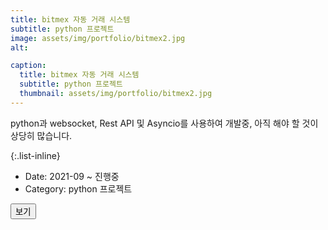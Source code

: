```yaml
---
title: bitmex 자동 거래 시스템
subtitle: python 프로젝트
image: assets/img/portfolio/bitmex2.jpg
alt: 

caption:
  title: bitmex 자동 거래 시스템
  subtitle: python 프로젝트
  thumbnail: assets/img/portfolio/bitmex2.jpg
---
```


python과 websocket, Rest API 및 Asyncio를 사용하여 개발중, 아직 해야 할 것이 상당히 많습니다. 

{:.list-inline}

- Date: 2021-09 ~ 진행중
- Category: python 프로젝트

<button class="btn btn-primary" type="button" onclick="window.open('https://github.com/GeunWoo-Lee/bitmexPortfolio')">보기</button>